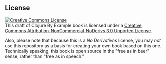 ## License

<a rel="license" href="http://creativecommons.org/licenses/by-nc-nd/3.0/deed.en_US"><img alt="Creative Commons License" style="border-width:0" src="http://i.creativecommons.org/l/by-nc-nd/3.0/88x31.png" /></a><br /><span xmlns:dct="http://purl.org/dc/terms/" property="dct:title">This draft of Clojure By Example book</span> is licensed under a <a rel="license" href="http://creativecommons.org/licenses/by-nc-nd/3.0/deed.en_US">Creative Commons Attribution-NonCommercial-NoDerivs 3.0 Unported License</a>.

Also, please note that because this is a *No Derivatives* license, you may *not* use this repository as a basis for creating your own book based on this one. Technically speaking, this book is open source in the "free as in beer" sense, rather than "free as in speech."
